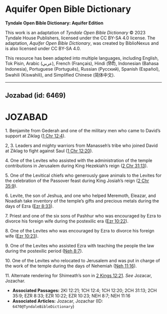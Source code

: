 # Aquifer Open Bible Dictionary

**Tyndale Open Bible Dictionary: Aquifer Edition**

This work is an adaptation of *Tyndale Open Bible Dictionary* © 2023 Tyndale House Publishers, licensed under the CC BY\-SA 4\.0 license. The adaptation, *Aquifer Open Bible Dictionary*, was created by BiblioNexus and is also licensed under CC BY\-SA 4\.0\.

This resource has been adapted into multiple languages, including English, Tok Pisin, Arabic (عربي), French (Français), Hindi (हिंदी), Indonesian (Bahasa Indonesia), Portuguese (Português), Russian (Русский), Spanish (Español), Swahili (Kiswahili), and Simplified Chinese (简体中文).



--------------------------------

## Jozabad (id: 6469)

JOZABAD
=======

1\. Benjamite from Gederah and one of the military men who came to David’s support at Ziklag ([1 Chr 12:4](https://ref.ly/1Chr12:4)).

2, 3\. Leaders and mighty warriors from Manasseh’s tribe who joined David at Ziklag to fight against Saul ([1 Chr 12:20](https://ref.ly/1Chr12:20)).

4\. One of the Levites who assisted with the administration of the temple contributions in Jerusalem during King Hezekiah’s reign ([2 Chr 31:13](https://ref.ly/2Chr31:13)).

5\. One of the Levitical chiefs who generously gave animals to the Levites for the celebration of the Passover feast during King Josiah’s reign ([2 Chr 35:9](https://ref.ly/2Chr35:9)).

6\. Levite, the son of Jeshua, and one who helped Meremoth, Eleazar, and Noadiah take inventory of the temple’s gifts and precious metals during the days of Ezra ([Ezr 8:33](https://ref.ly/Ezra8:33)).

7\. Priest and one of the six sons of Pashhur who was encouraged by Ezra to divorce his foreign wife during the postexilic era ([Ezr 10:22](https://ref.ly/Ezra10:22)).

8\. One of the Levites who was encouraged by Ezra to divorce his foreign wife ([Ezr 10:23](https://ref.ly/Ezra10:23)).

9\. One of the Levites who assisted Ezra with teaching the people the law during the postexilic period ([Neh 8:7](https://ref.ly/Neh8:7)).

10\. One of the Levites who relocated to Jerusalem and was put in charge of the work of the temple during the days of Nehemiah ([Neh 11:16](https://ref.ly/Neh11:16)).

11\. Alternate rendering for Shimeath’s son in [2 Kings 12:21](https://ref.ly/2Kgs12:21). *See* Jozacar, Jozachar.

* **Associated Passages:** 2KI 12:21; 1CH 12:4; 1CH 12:20; 2CH 31:13; 2CH 35:9; EZR 8:33; EZR 10:22; EZR 10:23; NEH 8:7; NEH 11:16
* **Associated Articles:** Jozacar, Jozachar (ID: `6470@TyndaleBibleDictionary`)

